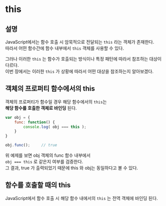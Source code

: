 # this

## 설명
JavaScript에서는 함수 호출 시 암묵적으로 전달되는 `this` 라는 객체가 존재한다.  
따라서 어떤 함수간에 함수 내부에서 `this` 객체를 사용할 수 있다.

그러나 이러한 `this` 는 함수가 호출되는 방식이나 특정 패턴에 따라서 참조하는 대상이 다르다.  
이번 장에서는 이러한 `this` 가 상황에 따라서 어떤 대상을 참조하는지 알아보겠다.

## 객체의 프로퍼티 함수에서의 this
객체의 프로퍼티가 함수일 경우 해당 함수에서의 `this`는  
**해당 함수를 호출한 객체로 바인딩** 된다.

```js
var obj = {
	func: function() {
		console.log( obj === this );
	}
}

obj.func();		// true
```

위 예제를 보면 obj 객체의 func 함수 내부에서  
`obj === this` 로 같은지 여부를 검증한다.  
그 결과, true 가 출력되었기 때문에 this 와 obj는 동일하다고 볼 수 있다.

## 함수를 호출할 때의 this
JavaScript에서 함수 호출 시 해당 함수 내에서의 `this` 는 전역 객체에 바인딩 된다.